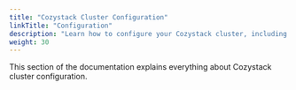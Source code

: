 ```yaml
---
title: "Cozystack Cluster Configuration"
linkTitle: "Configuration"
description: "Learn how to configure your Cozystack cluster, including bundles, components, and other key settings"
weight: 30
---
```


This section of the documentation explains everything about Cozystack cluster configuration.
